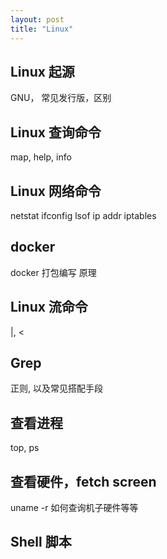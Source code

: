 ```yaml
---
layout: post
title: "Linux"
---
```



## Linux 起源
GNU，
常见发行版，区别

## Linux 查询命令
map, help, info

## Linux 网络命令
netstat
ifconfig
lsof
ip addr
iptables

## docker 
docker 打包编写
原理

## Linux 流命令
|, < 

## Grep
正则, 以及常见搭配手段

## 查看进程
top, ps

## 查看硬件，fetch screen
uname -r
如何查询机子硬件等等

## Shell 脚本
